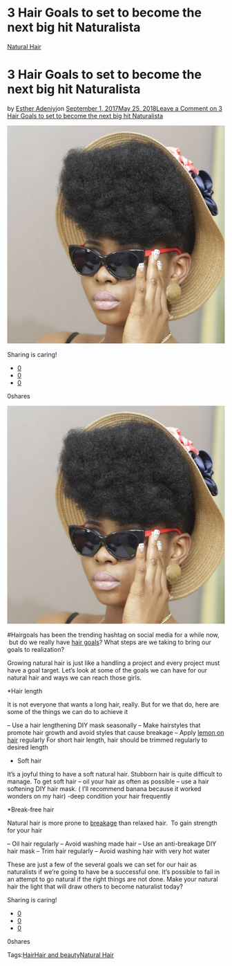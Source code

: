 # 3 Hair Goals to set to become the next big hit Naturalista

[Natural Hair](https://estheradeniyi.com/category/natural-hair/)
# 3 Hair Goals to set to become the next big hit Naturalista

by [Esther Adeniyi](https://estheradeniyi.com/author/esther-adeniyi/)on [September 1, 2017May 25, 2018](https://estheradeniyi.com/3-hair-goals-to-set-to-become-next-big/)[Leave a Comment on 3 Hair Goals to set to become the next big hit Naturalista](https://estheradeniyi.com/3-hair-goals-to-set-to-become-next-big/#respond)

![](images/YemiAladeHairGoals.png)

Sharing is caring!

- [0](https://www.facebook.com/sharer/sharer.php?u=https%3A%2F%2Festheradeniyi.com%2F3-hair-goals-to-set-to-become-next-big%2F&amp;t=3%20Hair%20Goals%20to%20set%20to%20become%20the%20next%20big%20hit%20Naturalista)
- [0](https://twitter.com/intent/tweet?text=3%20Hair%20Goals%20to%20set%20to%20become%20the%20next%20big%20hit%20Naturalista&amp;url=https%3A%2F%2Festheradeniyi.com%2F3-hair-goals-to-set-to-become-next-big%2F)
- [0](#)

0shares

[![](images/YemiAladeHairGoals.png)](images/YemiAladeHairGoals.png)

#Hairgoals has been the trending hashtag on social media for a while now, &#xA0;but do we really have [hair goals](http://lifestyle.ynaija.com/hair-goals-maintaining-growing-natural-hair-like-yemi-alade/)? What steps are we taking to bring our goals to realization?

Growing natural hair is just like a handling a project and every project must have a goal target. Let&#x2019;s look at some of the goals we can have for our natural hair and ways we can reach those girls.

*Hair length

It is not everyone that wants a long hair, really. But for we that do, here are some of the things we can do to achieve it

&#x2013; Use a hair lengthening DIY mask seasonally
 &#x2013; Make hairstyles that promote hair growth and avoid styles that cause breakage
 &#x2013; Apply [lemon on hair](https://www.estheradeniyi.com/diy-lemon-fruit-mask-for-hair-and-skin-1) regularly
 For short hair length, hair should be trimmed regularly to desired length

* Soft hair

 It&#x2019;s a joyful thing to have a soft natural hair. Stubborn hair is quite difficult to manage. To get soft hair
 &#x2013; oil your hair as often as possible
 &#x2013; use a hair softening DIY hair mask. ( I&#x2019;ll recommend banana because it worked wonders on my hair)
 -deep condition your hair frequently

*Break-free hair

Natural hair is more prone to [breakage](https://www.estheradeniyi.com/hair-breakage-easy-ways-to-avoid-this) than relaxed hair. &#xA0;To gain strength for your hair

&#x2013; Oil hair regularly
 &#x2013; Avoid washing made hair
 &#x2013; Use an anti-breakage DIY hair mask
 &#x2013; Trim hair regularly
 &#x2013; Avoid washing hair with very hot water

These are just a few of the several goals we can set for our hair as naturalists if we&#x2019;re going to have be a successful one. It&#x2019;s possible to fail in an attempt to go natural if the right things are not done.
 Make your natural hair the light that will draw others to become naturalist today?

Sharing is caring!

- [0](https://www.facebook.com/sharer/sharer.php?u=https%3A%2F%2Festheradeniyi.com%2F3-hair-goals-to-set-to-become-next-big%2F&amp;t=3%20Hair%20Goals%20to%20set%20to%20become%20the%20next%20big%20hit%20Naturalista)
- [0](https://twitter.com/intent/tweet?text=3%20Hair%20Goals%20to%20set%20to%20become%20the%20next%20big%20hit%20Naturalista&amp;url=https%3A%2F%2Festheradeniyi.com%2F3-hair-goals-to-set-to-become-next-big%2F)
- [0](#)

0shares

Tags:[Hair](https://estheradeniyi.com/tag/hair/)[Hair and beauty](https://estheradeniyi.com/tag/hair-and-beauty/)[Natural Hair](https://estheradeniyi.com/tag/natural-hair/)